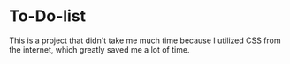 # To-Do-list
This is a project that didn't take me much time because I utilized CSS from the internet, which greatly saved me a lot of time.
